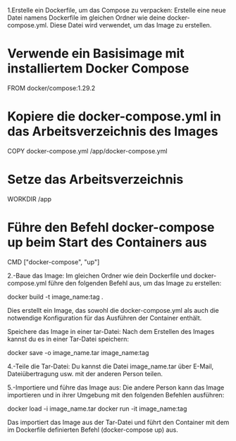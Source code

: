 1.Erstelle ein Dockerfile, um das Compose zu verpacken:
Erstelle eine neue Datei namens Dockerfile im gleichen Ordner wie deine docker-compose.yml. Diese Datei wird verwendet, um das Image zu erstellen.


# Verwende ein Basisimage mit installiertem Docker Compose
FROM docker/compose:1.29.2

# Kopiere die docker-compose.yml in das Arbeitsverzeichnis des Images
COPY docker-compose.yml /app/docker-compose.yml

# Setze das Arbeitsverzeichnis
WORKDIR /app

# Führe den Befehl docker-compose up beim Start des Containers aus
CMD ["docker-compose", "up"]


2.-Baue das Image:
Im gleichen Ordner wie dein Dockerfile und docker-compose.yml führe den folgenden Befehl aus, um das Image zu erstellen:

docker build -t image_name:tag .


Dies erstellt ein Image, das sowohl die docker-compose.yml als auch die notwendige Konfiguration für das Ausführen der Container enthält.

Speichere das Image in einer tar-Datei:
Nach dem Erstellen des Images kannst du es in einer Tar-Datei speichern:

docker save -o image_name.tar image_name:tag

4.-Teile die Tar-Datei:
Du kannst die Datei image_name.tar über E-Mail, Dateiübertragung usw. mit der anderen Person teilen.

5.-Importiere und führe das Image aus:
Die andere Person kann das Image importieren und in ihrer Umgebung mit den folgenden Befehlen ausführen:


docker load -i image_name.tar
docker run -it image_name:tag

Das importiert das Image aus der Tar-Datei und führt den Container mit dem im Dockerfile definierten Befehl (docker-compose up) aus.